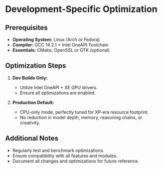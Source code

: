 # Development-Specific Optimization

## Prerequisites

- **Operating System:** Linux (Arch or Fedora)
- **Compiler:** GCC 14.2.1 + Intel OneAPI Toolchain
- **Essentials:** CMake, OpenSSL or GTK (optional)

## Optimization Steps

1. **Dev Builds Only:**
   - Utilize Intel OneAPI + XE GPU drivers.
   - Ensure all optimizations are enabled.

2. **Production Default:**
   - CPU-only mode, perfectly tuned for XP-era resource footprint.
   - No reduction in model depth, memory, reasoning chains, or creativity.

## Additional Notes

- Regularly test and benchmark optimizations.
- Ensure compatibility with all features and modules.
- Document all changes and optimizations for future reference.
